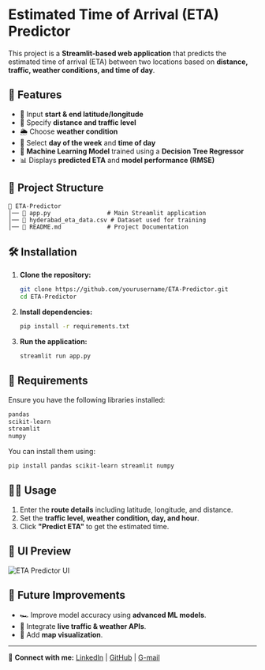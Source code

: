 # Estimated Time of Arrival (ETA) Predictor

This project is a **Streamlit-based web application** that predicts the estimated time of arrival (ETA) between two locations based on **distance, traffic, weather conditions, and time of day**.

## 🚀 Features
- 📍 Input **start & end latitude/longitude**
- 🚗 Specify **distance and traffic level**
- 🌦️ Choose **weather condition**
- 📅 Select **day of the week** and **time of day**
- 🤖 **Machine Learning Model** trained using a **Decision Tree Regressor**
- 📊 Displays **predicted ETA** and **model performance (RMSE)**

## 📂 Project Structure
```
📁 ETA-Predictor
│── 📄 app.py                # Main Streamlit application
│── 📄 hyderabad_eta_data.csv # Dataset used for training
│── 📄 README.md             # Project Documentation
```

## 🛠️ Installation
1. **Clone the repository:**
   ```bash
   git clone https://github.com/yourusername/ETA-Predictor.git
   cd ETA-Predictor
   ```
2. **Install dependencies:**
   ```bash
   pip install -r requirements.txt
   ```
3. **Run the application:**
   ```bash
   streamlit run app.py
   ```

## 📜 Requirements
Ensure you have the following libraries installed:
```bash
pandas
scikit-learn
streamlit
numpy
```
You can install them using:
```bash
pip install pandas scikit-learn streamlit numpy
```

## 🧑‍💻 Usage
1. Enter the **route details** including latitude, longitude, and distance.
2. Set the **traffic level, weather condition, day, and hour**.
3. Click **"Predict ETA"** to get the estimated time.

## 🎨 UI Preview
![ETA Predictor UI](https://huggingface.co/spaces/JAGYANSU999/Estimated-Time-of-Arrival-ETA-Predictor)

## 📌 Future Improvements
- 🏎️ Improve model accuracy using **advanced ML models**.
- 📡 Integrate **live traffic & weather APIs**.
- 📍 Add **map visualization**.


---

🔗 **Connect with me:** [LinkedIn](www.linkedin.com/in/jagyansu-padhy-573a1b343) | [GitHub](https://github.com/Jagyansu) | [G-mail](jagyansup@gmail.com)

